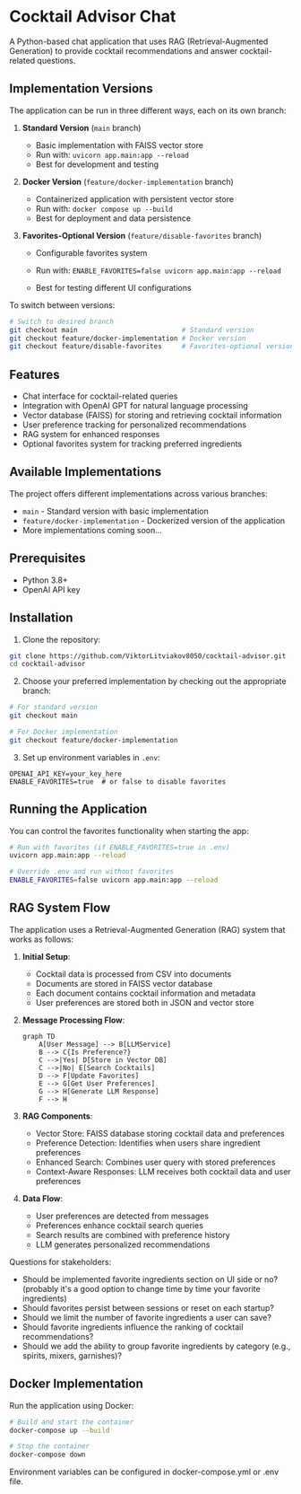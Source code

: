# Cocktail Advisor Chat

A Python-based chat application that uses RAG (Retrieval-Augmented Generation) to provide cocktail recommendations and answer cocktail-related questions.

## Implementation Versions

The application can be run in three different ways, each on its own branch:

1. **Standard Version** (`main` branch)
   - Basic implementation with FAISS vector store
   - Run with: `uvicorn app.main:app --reload`
   - Best for development and testing

2. **Docker Version** (`feature/docker-implementation` branch)
   - Containerized application with persistent vector store
   - Run with: `docker compose up --build`
   - Best for deployment and data persistence

3. **Favorites-Optional Version** (`feature/disable-favorites` branch)

   - Configurable favorites system

   - Run with: `ENABLE_FAVORITES=false uvicorn app.main:app --reload`
   - Best for testing different UI configurations

To switch between versions:
```bash
# Switch to desired branch
git checkout main                          # Standard version
git checkout feature/docker-implementation # Docker version
git checkout feature/disable-favorites     # Favorites-optional version
```

## Features

- Chat interface for cocktail-related queries
- Integration with OpenAI GPT for natural language processing
- Vector database (FAISS) for storing and retrieving cocktail information
- User preference tracking for personalized recommendations
- RAG system for enhanced responses
- Optional favorites system for tracking preferred ingredients

## Available Implementations

The project offers different implementations across various branches:

- `main` - Standard version with basic implementation
- `feature/docker-implementation` - Dockerized version of the application
- More implementations coming soon...

## Prerequisites

- Python 3.8+
- OpenAI API key

## Installation

1. Clone the repository:

```bash
git clone https://github.com/ViktorLitviakov8050/cocktail-advisor.git
cd cocktail-advisor
```

2. Choose your preferred implementation by checking out the appropriate branch:
```bash
# For standard version
git checkout main

# For Docker implementation
git checkout feature/docker-implementation
```

3. Set up environment variables in `.env`:
```env
OPENAI_API_KEY=your_key_here
ENABLE_FAVORITES=true  # or false to disable favorites
```

## Running the Application

You can control the favorites functionality when starting the app:

```bash
# Run with favorites (if ENABLE_FAVORITES=true in .env)
uvicorn app.main:app --reload

# Override .env and run without favorites
ENABLE_FAVORITES=false uvicorn app.main:app --reload
```

## RAG System Flow

The application uses a Retrieval-Augmented Generation (RAG) system that works as follows:

1. **Initial Setup**:
   - Cocktail data is processed from CSV into documents
   - Documents are stored in FAISS vector database
   - Each document contains cocktail information and metadata
   - User preferences are stored both in JSON and vector store

2. **Message Processing Flow**:
   ```mermaid
   graph TD
       A[User Message] --> B[LLMService]
       B --> C{Is Preference?}
       C -->|Yes| D[Store in Vector DB]
       C -->|No| E[Search Cocktails]
       D --> F[Update Favorites]
       E --> G[Get User Preferences]
       G --> H[Generate LLM Response]
       F --> H
   ```

3. **RAG Components**:
   - Vector Store: FAISS database storing cocktail data and preferences
   - Preference Detection: Identifies when users share ingredient preferences
   - Enhanced Search: Combines user query with stored preferences
   - Context-Aware Responses: LLM receives both cocktail data and user preferences

4. **Data Flow**:
   - User preferences are detected from messages
   - Preferences enhance cocktail search queries
   - Search results are combined with preference history
   - LLM generates personalized recommendations

Questions for stakeholders:
- Should be implemented favorite ingredients section on UI side or no? (probably it's a good option to change time by time your favorite ingredients)
- Should favorites persist between sessions or reset on each startup?
- Should we limit the number of favorite ingredients a user can save?
- Should favorite ingredients influence the ranking of cocktail recommendations?
- Should we add the ability to group favorite ingredients by category (e.g., spirits, mixers, garnishes)?

## Docker Implementation

Run the application using Docker:

```bash
# Build and start the container
docker-compose up --build

# Stop the container
docker-compose down
```

Environment variables can be configured in docker-compose.yml or .env file.

